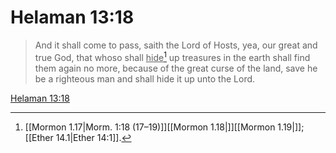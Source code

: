 # Helaman 13:18

> And it shall come to pass, saith the Lord of Hosts, yea, our great and true God, that whoso shall <u>hide</u>[^a] up treasures in the earth shall find them again no more, because of the great curse of the land, save he be a righteous man and shall hide it up unto the Lord.

[Helaman 13:18](https://www.churchofjesuschrist.org/study/scriptures/bofm/hel/13?lang=eng&id=p18#p18)


[^a]: [[Mormon 1.17|Morm. 1:18 (17–19)]][[Mormon 1.18|]][[Mormon 1.19|]]; [[Ether 14.1|Ether 14:1]].  
